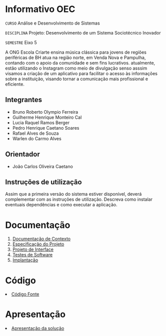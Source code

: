 # Informativo OEC
`CURSO` Análise e Desenvolvimento de Sistemas

`DISCIPLINA` Projeto: Desenvolvimento de um Sistema Sociotécnico Inovador

`SEMESTRE` Eixo 5

A ONG Escola Criarte ensina música clássica para jovens de regiões periféricas de BH atua na região norte, em Venda Nova e Pampulha, contando com o apoio da comunidade e sem fins lucrativos. atualmente, estão utilizando o Instagram como meio de divulgação senso asssim visamos a criação de um aplicativo para facilitar o acesso às informações sobre a instituição, visando tornar a comunicação mais profissional e eficiente.

## Integrantes

* Bruno Roberto Olympio Ferreira
* Guilherme Henrique Monteiro Cal
* Lucia Raquel Ramos Berger
* Pedro Henrique Caetano Soares
* Rafael Alves de Souza
* Warlen do Carmo Alves


## Orientador

* João Carlos Oliveira Caetano

## Instruções de utilização

Assim que a primeira versão do sistema estiver disponível, deverá complementar com as instruções de utilização. Descreva como instalar eventuais dependências e como executar a aplicação.

# Documentação

<ol>
<li><a href="documentos/01-Documentação de Contexto.md"> Documentação de Contexto</a></li>
<li><a href="documentos/02-Especificação do Projeto.md"> Especificação do Projeto</a></li>
<li><a href="documentos/03-Projeto de Interface.md"> Projeto de Interface</a></li>
<li><a href="documentos/04-Testes de Software.md"> Testes de Software</a></li>
<li><a href="docs/05-Implantação.md"> Implantação</a></li>
</ol>

# Código

<li><a href="src/README.md"> Código Fonte</a></li>

# Apresentação

<li><a href="presentation/README.md"> Apresentação da solução</a></li>

